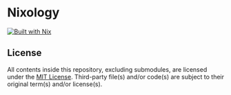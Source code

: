 # Nixology

[![Built with Nix](https://builtwithnix.org/badge.svg)](https://builtwithnix.org)

## License

All contents inside this repository, excluding submodules, are licensed under the [MIT License](license.txt).
Third-party file(s) and/or code(s) are subject to their original term(s) and/or license(s).
